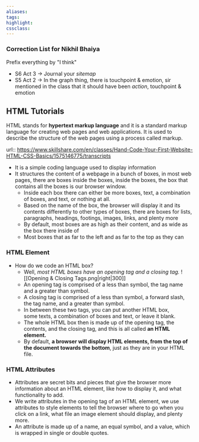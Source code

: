 ```yaml
---
aliases:  
tags:
highlight:  
cssclass:
---
```


### Correction List for Nikhil Bhaiya
Prefix everything by "I think"

- S6 Act 3 → Journal your *sitemap*
- S5 Act 2 → In the graph thing, there is touchpoint & emotion, sir mentioned in the class that it should have been *action*, touchpoint & emotion

## HTML Tutorials
HTML stands for **hypertext markup language** and it is a standard markup language for creating web pages and web applications.
It is used to describe the structure of the web pages using a process called markup. 

url:: https://www.skillshare.com/en/classes/Hand-Code-Your-First-Website-HTML-CSS-Basics/1575146775/transcripts

- It is a simple coding language used to display information
- It structures the content of a webpage in a bunch of boxes, in most web pages, there are boxes inside the boxes, inside the boxes, the box that contains all the boxes is our browser window.
	- Inside each box there can either be more boxes, text, a combination of boxes, and text, or nothing at all.
	- Based on the name of the box, the browser will display it and its contents differently to other types of boxes, there are boxes for lists, paragraphs, headings, footings, images, links, and plenty more
	-  By default, most boxes are as high as their content, and as wide as the box there inside of
	- Most boxes that as far to the left and as far to the top as they can

### HTML Element
- How do we code an HTML box? 
	- Well, *most HTML boxes have an opening tag and a closing tag.*
		![[Opening & Closing Tags.png|right|300]]
	- An opening tag is comprised of a less than symbol, the tag name and a greater than symbol.
	- A closing tag is comprised of a less than symbol, a forward slash, the tag name, and a greater than symbol. 
	- In between these two tags, you can put another HTML box, some texts, a combination of boxes and text, or leave it blank.
	- The whole HTML box then is made up of the opening tag, the contents, and the closing tag, and this is all called **an HTML element.**
	- By default, **a browser will display HTML elements, from the top of the document towards the bottom**, just as they are in your HTML file.

### HTML Attributes
- Attributes are secret bits and pieces that give the browser more information about an HTML element, like how to display it, and what functionality to add. 
- We write attributes in the opening tag of an HTML element, we use attributes to style elements to tell the browser where to go when you click on a link, what file an image element should display, and plenty more. 
- An attribute is made up of a name, an equal symbol, and a value, which is wrapped in single or double quotes.

